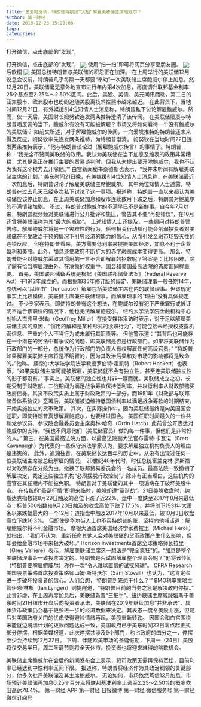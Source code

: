 ```yaml
---
title: 总爱唱反调，特朗普将祭出“大招”解雇美联储主席鲍威尔？
author: 第一财经
date: 2018-12-23 15:29:06
tags: 
categories: 
---
```

打开微信，点击底部的“发现”，
<!-- more -->
打开微信，点击底部的“发现”，
<img align="center" border="0" src="https://imgcdn.yicai.com/uppics/images/2018/12/fb36d0eb3115f7ab908b01709d6c3cfa.jpg" />
使用“扫一扫”即可将网页分享至朋友圈。
<img align="center" border="0" src="https://imgcdn.yicai.com/uppics/images/2018/12/0b56d5f3731553686e9b655eab4fb5eb.jpg" />
后歆桐
<img align="center" border="0" src="https://imgcdn.yicai.com/uppics/images/2018/12/065ebbaa4299b4ba1eb4fae840bed9f1.jpg" />
美国总统特朗普与美联储的积怨正在加深。
在上周举行的美联储12月议息会议前，特朗普几乎每隔一天都要“奉劝”一次美联储主席鲍威尔停止加息。然12月20日，美联储毫无意外地宣布进行年内第4次加息，再度调升联邦基金利率25个基点至2.25%～2.50%区间。此后，美股、美债、美元闻讯而动，第二日的亚太股市、欧洲股市也纷纷追随美股离技术性熊市越来越近。
在此背景下，当地时间12月21日，有外媒援引4位知情人士消息称，特朗普私下讨论解雇鲍威尔。然而，仅一天后，美国财长姆努钦连发两条推特澄清了该传闻。
在美联储屡屡与特朗普唱反调的当下，鲍威尔有没有可能被解雇？市场又将如何看待一个没有鲍威尔的美联储？
如前文所述，对于解雇鲍威尔的传闻，一向爱发推特的特朗普还未来得及反应，姆努钦率先连发两条推特，为特朗普澄清。
姆努钦在当地时间22日连发两条推特表示，“他与特朗普谈论过（解雇鲍威尔传言）的事情了。特朗普称：‘我完全不赞同美联储的政策。我认为美联储在当下加息及缩表的政策非常糟糕，尤其是我正在推行主要的贸易谈判时。但我从未提出要开除鲍威尔，我也不认为我有这个权力去开除他。’”
白宫新闻秘书桑德斯也表示，“我并未听闻有解雇美联储主席的计划。”
美东时间21日晚，有美媒援引4位知情人士消息称，在美联储最近一次加息后，特朗普讨论了解雇美联储主席鲍威尔。
其中两位知情人士透露，特朗普在过去几天已经多次私下讨论了这一事项。报道称，特朗普一直以来都认为美联储应该停止加息，在上周美联储加息和股市连续数月下跌之后，特朗普对鲍威尔的不满情绪加剧。
不过，特朗普对鲍威尔的不满早已不是新鲜事。自今年7月以来，特朗普就频频对美联储进行公开批评和施压，警告其不要“再犯错误”，在10月还曾将美联储称为其“最大的威胁”。
上述知情人士还提及，一些顾问对特朗普警告称，解雇鲍威尔将是一个灾难性的行为，任何相关行动都可能会削弱投资者对美联储在不受政治干预的情况下引导经济的能力的信心，从而引发金融市场毁灭性的连锁反应。
但在特朗普看来，美方需要低利率来提振美国经济，加息不利于企业盈利和美股。此外，加息还使政府不断扩大的赤字融资成本变得更高。
那么，特朗普能否对鲍威尔采取其惯用的一言不合即解雇的招数呢？答案是：比较困难。除了需有恰当解雇理由外，在决策的权重中，国会和美国最高法院的态度都同样重要。
首先，美国联邦储备系统是根据《美国联邦储备法案》（Federal Reserve Act）于1913年成立的。而根据1935年修订版的规定，美联储理事一般任期14年，总统可以“以理由”（for cause）解雇包括美联储主席在内的联储理事。但该规定事实上比较模糊，美联储主席兼任联储理事，而解雇理事的“理由”没有具体规定过。
不少专家表示，即使特朗普有这个想法，在鲍威尔没有犯下严重罪行或被证明不适合该职位的情况下，他也无法解雇鲍威尔。
纽约大学法学院金融机构中心创始人杰弗里·米勒（Geoffrey Miller）在接受媒体采访时表示，对于足以解雇美联储主席的原因，“惯用的解释是某种形式的渎职行为”，可能包括未经授权披露机密信息、严重的个人不当行为或未履行其职责等。
但他警示道：“其背后也可能存在一个潜在的宪法中有争议的问题，即美联储是否是行政部门。如果将美联储作为行政部门的一部分，总统作为行政部门的负责人有权解雇任何高级官员。”
“特朗普如果解雇美联储主席将是不明智的，因为其政治后果和对市场的影响都将是致命的。”他称。
康奈尔大学法学院法学教授罗伯特·霍凯特（Robert Hockett）也表示，“如果美联储主席可能被解雇，美联储就不会有独立性，甚至连美联储独立性的影子都没有。”
事实上，美联储的独立性也并非一蹴而就。美联储成立之初，长期受制于财政部，二战期间为满足战争筹款保持低利率，并以低利率从财政部购买政府债券。其货币政策实质上属于财政政策的一部分。而1951年《财政部与联邦储备体系协议》签署后，美联储被迫维持低国债利率以满足战争筹款的时期结束，开始实施独立的货币政策。
其次，在实际操作中，因为美联储最终是向美国国会述职，即使特朗普真想解雇鲍威尔，也要经过国会。
美国任职时间最久的一位共和党参议员、参议院金融委员会主席奥林·哈奇（Orrin Hatch）此前曾公开表达对鲍威尔的支持，“我也不同意他们（美联储官员）做的每一件事，但他们是非常好的人。”
第三，在美国最高法院方面，以最高法院副大法官布雷特·卡瓦诺（Brett Kavanaugh）为代表的一些保守派法学家认为，要求解雇独立机构负责人的理由是违宪的。
此外，追溯往昔，在美联储长达百年的历史中，从没有出现过任何一位美联储主席被总统解雇的情况。
20世纪40年代时，时任总统富兰克林·罗斯福以对政策存在分歧为由，撤换了联邦贸易委员会的一名成员。最高法院一致撤销了解雇决定，裁定这些独立机构“必须摆脱行政控制”，除非有正当理由，这些机构的高管在其任期内不能被免职。
特朗普对于美联储的其中一项诟病在于破坏美股牛市。
在传统的“圣诞行情”即将来临时，美股却遭“圣诞劫”。21日美股收盘时，纳斯达克指数较8月29日触及的高位下跌了近22%，盘中一度跌至2017年8月来最低点；标普500指数较9月20日触及的收盘高位下跌了17.5%，并将创下1931年大萧条以来跌幅最大的一个12月；道指盘中触及2017年10月以来最低，较10月3日收盘高位下跌16.3%。
但即使是华尔街人士也不买特朗普的账，坚持向他喊话道：解雇鲍威尔将不利金融市场。
摩根大通首席美国经济学家费拉里（Michael Feroli）就指出，“我们不认为，重新任命其他人会对美联储的货币政策产生什么影响，但却会给金融市场带来极大破坏。”
Horizon Investments首席全球策略师瓦拉里（Greg Valliere）表示，解雇美联储主席这一想法是“完全疯狂”的。“加息是整个美联储理事会一致投票决定的。特朗普是否试图解雇整个理事会呢？”他将该传闻（特朗普要解雇鲍威尔）称作一次“令人难以置信的试探风球”。
CFRA Research美国股票策略首席投资策略师山姆·斯特沃尔（Sam Stovall）也认为，“这肯定会进一步破坏投资者的信心。人们会想，‘特朗普到底想干什么？’”
BMO利率策略主管伊恩·林根（Ian Lyngen）则提醒道，“特朗普目前的当务之急是解决政府停摆。”
此言非虚，在上周再度加息后，美联储新晋“三把手”、纽约联储主席威廉姆斯于美东时间21日纽市开盘后向投资者承诺，美联储在2019年继续加息“并非承诺”，具体货币政策仍会基于更多进一步的经济数据来决定。其表态一度令美股上涨，但随后对美国政府关门的忧虑使得避险情绪再起，美股重新转跌。
因国会和白宫围绕未能就边境墙计划的拨款问题达成一致，美国政府已于美东时间22日零点起正式部分停摆。根据美媒报道，此次停摆共涉及9个部门，约占政府的四分之一，停摆至少会持续到12月27日。
下周，伴随欧美市场的圣诞假期，下周一（24日）美股将仅交易半日，周二圣诞节则将全天休市。投资者也将迎来难得的喘歇机会。
 
 
美联储主席鲍威尔在会后的新闻发布会上表示，货币政策无需再保持宽松，目前利率已经达到中性利率区间下限。
报道称，特朗普将经济作为其政治纲领的关键部分，他多次批评美联储及其主席鲍威尔。
无论如何，市场依然笃信12月加息。市场预计美联储再加息0.25个百分点将联邦基准利率上调至2.25～2.50%的概率依旧高达78.4%。
第一财经
APP
第一财经
日报微博
第一财经
微信服务号
第一财经
微信订阅号
